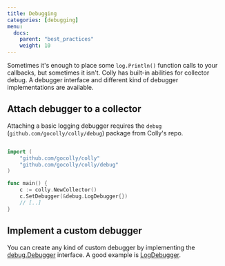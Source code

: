 ```yaml
---
title: Debugging
categories: [debugging]
menu:
  docs:
    parent: "best_practices"
    weight: 10
---
```


Sometimes it's enough to place some `log.Println()` function calls to your callbacks, but sometimes it isn't. Colly has built-in abilities for collector debug. A debugger interface and different kind of debugger implementations are available.

## Attach debugger to a collector

Attaching a basic logging debugger requires the `debug` (`github.com/gocolly/colly/debug`) package from Colly's repo.

```go

import (
	"github.com/gocolly/colly"
	"github.com/gocolly/colly/debug"
)

func main() {
	c := colly.NewCollector()
	c.SetDebugger(&debug.LogDebugger{})
    // [..]
}
```

## Implement a custom debugger

You can create any kind of custom debugger by implementing the [debug.Debugger](https://godoc.org/github.com/gocolly/colly/debug#Debugger) interface. A good example is [LogDebugger](https://github.com/gocolly/colly/blob/master/debug/logdebugger.go).
